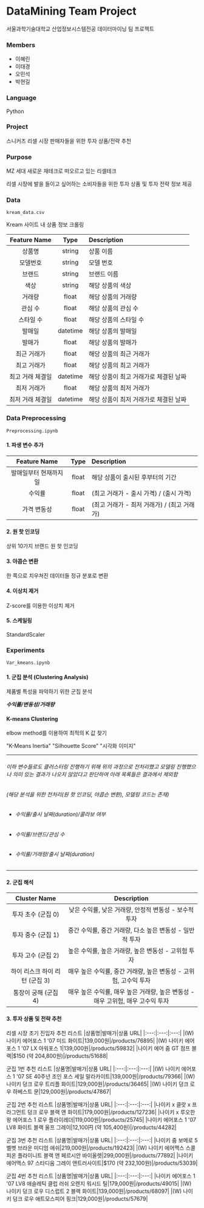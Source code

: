 # DataMining Team Project 
서울과학기술대학교 산업정보시스템전공 데이터마이닝 팀 프로젝트

### Members
- 이혜린
- 이태경
- 오민석
- 박현길

### Language
Python 

### Project
스니커즈 리셀 시장 판매자들을 위한 투자 상품/전략 추천

### Purpose 
MZ 세대 새로운 재테크로 떠오르고 있는 리셀테크

리셀 시장에 발을 들이고 싶어하는 소비자들을 위한 투자 상품 및 투자 전략 정보 제공

### Data
````
kream_data.csv
````
Kream 사이트 내 상품 정보 크롤링

|Feature Name|Type|Description|
|:---:|:---:|:---|
|상품명|string|상품 이름|
|모델번호|string|모델 번호|
|브랜드|string|브랜드 이름|
|색상|string|해당 상품의 색상|
|거래량|float|해당 상품의 거래량|
|관심 수|float|해당 상품의 관심 수|
|스타일 수|float|해당 상품의 스타일 수|
|발매일|datetime|해당 상품의 발매일|
|발매가|float|해당 상품의 발매가|
|최근 거래가|float|해당 상품의 최근 거래가|
|최고 거래가|float|해당 상품의 최고 거래가|
|최고 거래 체결일|datetime|해당 상품이 최고 거래가로 체결된 날짜|
|최저 거래가|float|해당 상품의 최저 거래가|
|최저 거래 체결일|datetime|해당 상품이 최저 거래가로 체결된 날짜|

### Data Preprocessing

````
Preprocessing.ipynb
````

#### 1. 파생 변수 추가
|Feature Name|Type|Description|
|:---:|:---:|:---|
|발매일부터 현재까지 일|float|해당 상품이 출시된 후부터의 기간|
|수익률|float|(최고 거래가 - 출시 가격) / (출시 가격)|
|가격 변동성|float|(최고 거래가 - 최저 거래가) / (최고 거래가)|

#### 2. 원 핫 인코딩
상위 10가지 브랜드 원 핫 인코딩

#### 3. 야콥슨 변환
한 쪽으로 치우쳐진 데이터들 정규 분포로 변환

#### 4. 이상치 제거
Z-score를 이용한 이상치 제거

#### 5. 스케일링
StandardScaler

### Experiments

````
Var_kmeans.ipynb
````


#### 1. 군집 분석 (Clustering Analysis)
제품별 특성을 파악하기 위한 군집 분석

***수익률/변동성/거래량***
  
#### K-means Clustering
elbow method를 이용하여 최적의 K 값 찾기

"K-Means Inertia"
"Silhouette Score"
"시각화 이미지"


---
###### 이하 변수들로도 클러스터링 진행하기 위해 위의 과정으로 전처리했고 모델링 진행했으나 의미 있는 결과가 나오지 않았다고 판단하여 아래 목록들은 결과에서 제외함 
###### (해당 분석을 위한 전처리(원 핫 인코딩, 야콥슨 변환), 모델링 코드는 존재)

- ###### 수익률/출시 날짜(duration)/콜라보 여부
  
- ###### 수익률/브랜드/관심 수
  
- ###### 수익률/거래량/출시 날짜(duration)
---

#### 2. 군집 해석
|Cluster Name|Description|
|:---:|:---:|
|투자 초수 (군집 0)|낮은 수익률, 낮은 거래량, 안정적 변동성 - 보수적 투자|
|투자 중수 (군집 1)|중간 수익률, 중간 거래량, 다소 높은 변동성 - 일반적 투자|
|투자 고수 (군집 2)|높은 수익률, 높은 거래량, 높은 변동성 - 고위험 투자|
|하이 리스크 하이 리턴 (군집 3)|매우 높은 수익률, 중간 거래량, 높은 변동성 - 고위험, 고수익 투자|
|통장이 궁해 (군집 4)|매우 높은 수익률, 매우 높은 거래량, 높은 변동성 - 매우 고위험, 매우 고수익 투자|

#### 3. 투자 상품 및 전략 추천 

리셀 시장 초기 진입자 추천 리스트
|상품명|발매가|상품 URL|
|:---:|:---:|:---:|
|(W) 나이키 에어포스 1 '07 미드 화이트|139,000원|/products/76895|
|(W) 나이키 에어포스 1 '07 LX 아워포스 1|139,000원|/products/59832|
|나이키 에어 줌 GT 점프 블랙|$150 (약 204,800원)|/products/51688|

군집 1번 추천 리스트
|상품명|발매가|상품 URL|
|:---:|:---:|:---:|
|(W) 나이키 에어포스 1 '07 SE 40주년 조인 포스 세일 말라카이트|139,000원|/products/79366|
|(W) 나이키 덩크 로우 트리플 화이트|129,000원|/products/36465|
|(W) 나이키 덩크 로우 하베스트 문|129,000원|/products/47867|

군집 2번 추천 리스트
|상품명|발매가|상품 URL|
|:---:|:---:|:---:|
|나이키 x 클랏 x 프라그먼트 덩크 로우 블랙 앤 화이트|179,000원|/products/127236|
|나이키 x 루오한 왕 에어포스 1 로우 플라이레더|119,000원|/products/25745|
|나이키 에어포스 1 '07 LV8 화이트 블랙 울프 그레이|12,100円 (약 105,400원)|/products/44282|

군집 3번 추천 리스트
|상품명|발매가|상품 URL|
|:---:|:---:|:---:|
|나이키 줌 보메로 5 벨벳 브라운 미디엄 애쉬|219,000원|/products/192423|
|(W) 나이키 에어맥스 스콜피온 플라이니트 블랙 앤 페르시안 바이올렛|299,000원|/products/77892|
|나이키 에어맥스 97 스타디움 그레이 앤트러사이트|$170 (약 232,100원)|/products/53039|

군집 4번 추천 리스트
|상품명|발매가|상품 URL|
|:---:|:---:|:---:|
|나이키 에어포스 1 '07 LV8 애슬레틱 클럽 러쉬 오렌지 워시드 틸|179,000원|/products/49015|
|(W) 나이키 덩크 로우 디스럽트 2 블랙 화이트|139,000원|/products/68097|
|(W) 나이키 덩크 로우 애트모스피어 핑크|129,000원|/products/57679|
